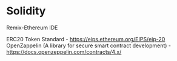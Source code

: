 # Solidity

Remix-Ethereum IDE

ERC20 Token Standard - https://eips.ethereum.org/EIPS/eip-20
OpenZappelin (A library for secure smart contract development) - https://docs.openzeppelin.com/contracts/4.x/
